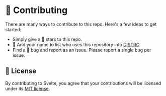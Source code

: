 # 🎉 Contributing

There are many ways to contribute to this repo. Here's a few ideas to get started:

- Simply give a 🌟 stars to this repo.
- 🤠 Add your name to list who uses this repository into [DISTRO](DISTRO.md).
- Find a 🐛 bug and report as an issue. Please report a single bug per issue.

## 📝 License

By contributing to Svelte, you agree that your contributions will be licensed under its [MIT license](LICENSE).